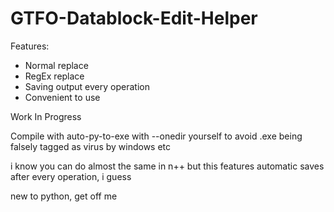 # GTFO-Datablock-Edit-Helper

Features:
  - Normal replace
  - RegEx replace
  - Saving output every operation
  - Convenient to use

Work In Progress

Compile with auto-py-to-exe with --onedir yourself to avoid .exe being falsely tagged as virus by windows etc





i know you can do almost the same in n++ but this features automatic saves after every operation, i guess

new to python, get off me
